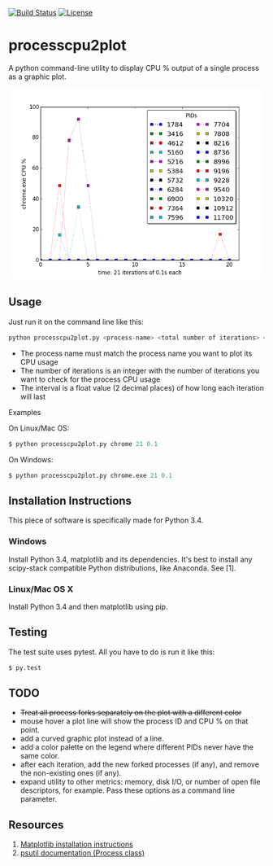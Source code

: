 [![Build Status](https://travis-ci.org/rentes/processcpu2plot.svg?branch=master)](https://travis-ci.org/rentes/processcpu2plot) [![License](https://go-shields.herokuapp.com/license-MIT-blue.png)](http://opensource.org/licenses/MIT)

# processcpu2plot
A python command-line utility to display CPU % output of a single process as a graphic plot.

<img src="img/figure_1.png" />

## Usage

Just run it on the command line like this:

```python
python processcpu2plot.py <process-name> <total number of iterations> <interval>
```
- The process name must match the process name you want to plot its CPU usage
- The number of iterations is an integer with the number of iterations you want to check for the process CPU usage
- The interval is a float value (2 decimal places) of how long each iteration will last

Examples

On Linux/Mac OS:
```python
$ python processcpu2plot.py chrome 21 0.1
```

On Windows:
```python
$ python processcpu2plot.py chrome.exe 21 0.1
```

## Installation Instructions

This piece of software is specifically made for Python 3.4.

### Windows

Install Python 3.4, matplotlib and its dependencies. It's best to install any scipy-stack compatible Python distributions, 
like Anaconda. See [1].

### Linux/Mac OS X

Install Python 3.4 and then matplotlib using pip.

## Testing

The test suite uses pytest. All you have to do is run it like this:

```python
$ py.test
```

## TODO

- ~~Treat all process forks separately on the plot with a different color~~
- mouse hover a plot line will show the process ID and CPU % on that point.
- add a curved graphic plot instead of a line.
- add a color palette on the legend where different PIDs never have the same color.
- after each iteration, add the new forked processes (if any), and remove the non-existing ones (if any).
- expand utility to other metrics: memory, disk I/O, or number of open file descriptors, for example. Pass these options as a command line parameter.

## Resources

1. <a href="http://matplotlib.org/users/installing.html">Matplotlib installation instructions</a>
2. <a href="http://pythonhosted.org/psutil/#process-class">psutil documentation (Process class)</a>